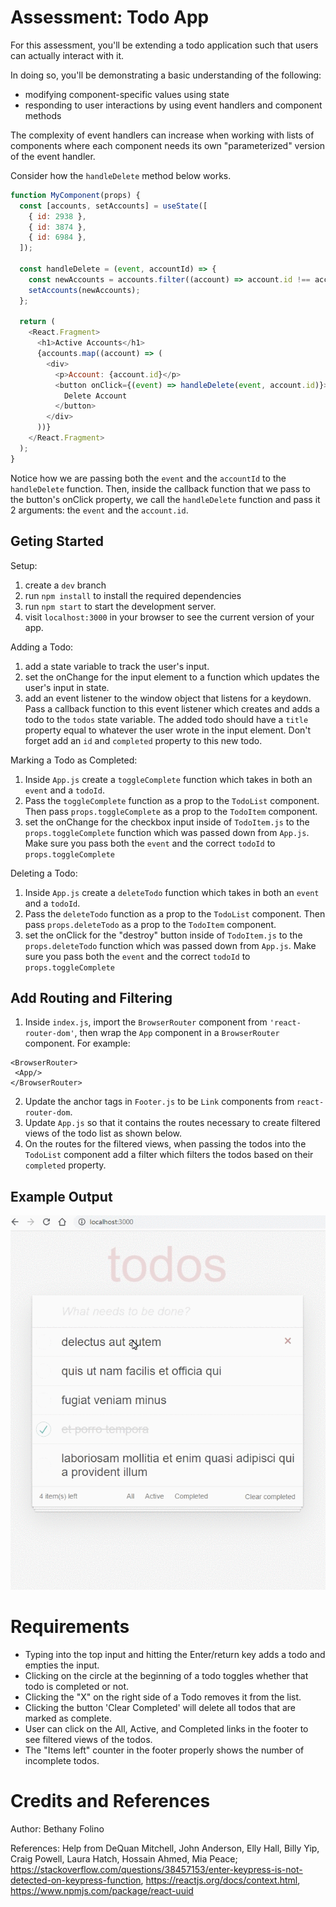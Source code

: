 # Assessment: Todo App

For this assessment, you'll be extending a todo application such that users can actually interact with it.

In doing so, you'll be demonstrating a basic understanding of the following:

- modifying component-specific values using state
- responding to user interactions by using event handlers and component methods

The complexity of event handlers can increase when working with lists of components where each component needs its own "parameterized" version of the event handler.

Consider how the `handleDelete` method below works.

```js
function MyComponent(props) {
  const [accounts, setAccounts] = useState([
    { id: 2938 },
    { id: 3874 },
    { id: 6984 },
  ]);

  const handleDelete = (event, accountId) => {
    const newAccounts = accounts.filter((account) => account.id !== accountId);
    setAccounts(newAccounts);
  };

  return (
    <React.Fragment>
      <h1>Active Accounts</h1>
      {accounts.map((account) => (
        <div>
          <p>Account: {account.id}</p>
          <button onClick={(event) => handleDelete(event, account.id)}>
            Delete Account
          </button>
        </div>
      ))}
    </React.Fragment>
  );
}
```

Notice how we are passing both the `event` and the `accountId` to the `handleDelete` function. Then, inside the callback function that we pass to the button's onClick property, we call the `handleDelete` function and pass it 2 arguments: the `event` and the `account.id`.

## Geting Started

Setup:

1. create a `dev` branch
2. run `npm install` to install the required dependencies
3. run `npm start` to start the development server.
4. visit `localhost:3000` in your browser to see the current version of your app.

Adding a Todo:

1. add a state variable to track the user's input.
2. set the onChange for the input element to a function which updates the user's input in state.
3. add an event listener to the window object that listens for a keydown. Pass a callback function to this event listener which creates and adds a todo to the `todos` state variable. The added todo should have a `title` property equal to whatever the user wrote in the input element. Don't forget add an `id` and `completed` property to this new todo.

Marking a Todo as Completed:

1. Inside `App.js` create a `toggleComplete` function which takes in both an `event` and a `todoId`.
2. Pass the `toggleComplete` function as a prop to the `TodoList` component. Then pass `props.toggleComplete` as a prop to the `TodoItem` component.
3. set the onChange for the checkbox input inside of `TodoItem.js` to the `props.toggleComplete` function which was passed down from `App.js`. Make sure you pass both the `event` and the correct `todoId` to `props.toggleComplete`

Deleting a Todo:

1. Inside `App.js` create a `deleteTodo` function which takes in both an `event` and a `todoId`.
2. Pass the `deleteTodo` function as a prop to the `TodoList` component. Then pass `props.deleteTodo` as a prop to the `TodoItem` component.
3. set the onClick for the "destroy" button inside of `TodoItem.js` to the `props.deleteTodo` function which was passed down from `App.js`. Make sure you pass both the `event` and the correct `todoId` to `props.toggleComplete`

## Add Routing and Filtering

1. Inside `index.js`, import the `BrowserRouter` component from `'react-router-dom'`, then wrap the `App` component in a `BrowserRouter` component. For example:

```
<BrowserRouter>
 <App/>
</BrowserRouter>
```

2. Update the anchor tags in `Footer.js` to be `Link` components from `react-router-dom`.
3. Update `App.js` so that it contains the routes necessary to create filtered views of the todo list as shown below.
4. On the routes for the filtered views, when passing the todos into the `TodoList` component add a filter which filters the todos based on their `completed` property.

## Example Output

![](./exampleOutput.gif)

# Requirements

- Typing into the top input and hitting the Enter/return key adds a todo and empties the input.
- Clicking on the circle at the beginning of a todo toggles whether that todo is completed or not.
- Clicking the "X" on the right side of a Todo removes it from the list.
- Clicking the button 'Clear Completed' will delete all todos that are marked as complete.
- User can click on the All, Active, and Completed links in the footer to see filtered views of the todos.
- The "Items left" counter in the footer properly shows the number of incomplete todos.

# Credits and References

Author: Bethany Folino

References: Help from DeQuan Mitchell, John Anderson, Elly Hall, Billy Yip, Craig Powell, Laura Hatch, Hossain Ahmed, Mia Peace; https://stackoverflow.com/questions/38457153/enter-keypress-is-not-detected-on-keypress-function, https://reactjs.org/docs/context.html, https://www.npmjs.com/package/react-uuid
